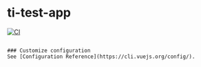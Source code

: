 # ti-test-app

[![CI](https://github.com/Victorteka/ti-test-app/actions/workflows/CI.yml/badge.svg)](https://github.com/Victorteka/ti-test-app/actions/workflows/CI.yml)
```

### Customize configuration
See [Configuration Reference](https://cli.vuejs.org/config/).
